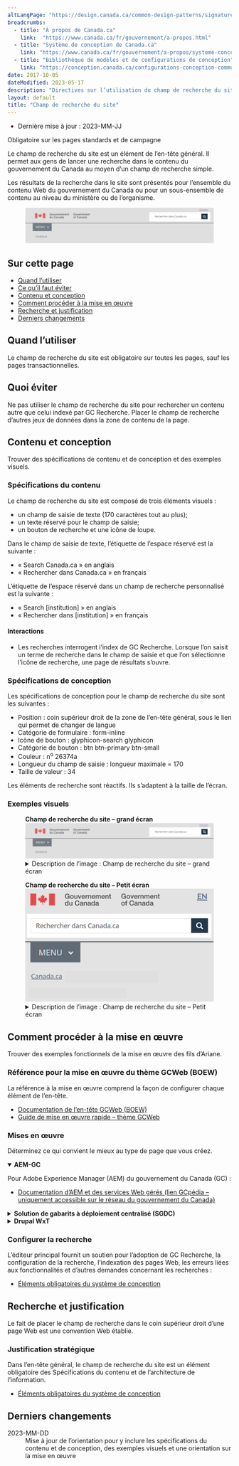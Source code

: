 ```yaml
---
altLangPage: "https://design.canada.ca/common-design-patterns/signature.html"
breadcrumbs:
  - title: "À propos de Canada.ca"
    link:  "https://www.canada.ca/fr/gouvernement/a-propos.html"
  - title: "Système de conception de Canada.ca"
    link: "https://www.canada.ca/fr/gouvernement/a-propos/systeme-conception.html"
  - title: "Bibliothèque de modèles et de configurations de conception"
    link: "https://conception.canada.ca/configurations-conception-communes/connexion-contextuel.html"   
date: 2017-10-05
dateModified: 2023-05-17
description: "Directives sur l’utilisation du champ de recherche du site dans Canada.ca. Ce champ de recherche du site permet aux gens de lancer une recherche sur le contenu produit par le gouvernement du Canada. On le trouve dans l’en-tête général de toutes les pages du site Canada.ca."
layout: default
title: "Champ de recherche du site"
---
```

<div class="row">
  <div class="col-md-12 pull-left">
    <ul class="list-inline small mrgn-bttm-sm" id="list-inline-desktop-only">
      <li class="mrgn-rght-lg">Dernière mise à jour&nbsp;: 2023-MM-JJ</li>
    </ul>
  </div>
</div>
<p><span class="label label-danger">Obligatoire sur les pages standards et de campagne</span></p>
<p>Le champ de recherche du site est un élément de l’en-tête général. Il permet aux gens de lancer une recherche dans le contenu du gouvernement du Canada au moyen d’un champ de recherche simple.</p>
<p>Les résultats de la recherche dans le site sont présentés pour l’ensemble du contenu Web du gouvernement du Canada ou pour un sous-ensemble de contenu au niveau du ministère ou de l’organisme.</p>
<div class="pattern-demo mrgn-tp-lg">
  <figure class="mrgn-bttm-sm"><img src="../images/01-site-search-fr.png" class="img-responsive" alt=""></figure>
</div>
<section>
  <h2>Sur cette page</h2>
  <ul>
    <li><a href="#quand">Quand l’utiliser</a></li>
    <li><a href="#eviter">Ce qu’il faut éviter</a></li>
    <li><a href="#contenu">Contenu et conception</a></li>
    <li><a href="#implementation">Comment procéder à la mise en œuvre</a></li>
    <li><a href="#recherche">Recherche et justification</a></li>
    <li><a href="#changements">Derniers changements</a></li>
  </ul>
</section>
<h2 id="quand">Quand l’utiliser</h2>
<p>Le champ de recherche du site est obligatoire sur toutes les pages, sauf les pages transactionnelles.</p>
<h2 id="eviter">Quoi éviter</h2>
<p>Ne pas utiliser le champ de recherche du site pour rechercher un contenu autre que celui indexé par GC Recherche. Placer le champ de recherche d’autres jeux de données dans la zone de contenu de la page.</p>
<h2 id="contenu">Contenu et conception</h2>
<p>Trouver des spécifications de contenu et de conception et des exemples visuels.</p>
<h3>Spécifications du contenu</h3>
<p>Le champ de recherche du site est composé de trois éléments visuels&nbsp;:</p>
<ul>
  <li>un champ de saisie de texte (170 caractères tout au plus);</li>
  <li>un texte réservé pour le champ de saisie;</li>
  <li>un bouton de recherche et une icône de loupe.</li>
</ul>
<p>Dans le champ de saisie de texte, l’étiquette de l’espace réservé est la suivante&nbsp;:</p>
<ul>
  <li>&laquo;&nbsp;Search Canada.ca&nbsp;&raquo; en anglais</li>
  <li>&laquo;&nbsp;Rechercher dans Canada.ca&nbsp;&raquo; en français</li>
</ul>
<p>L’étiquette de l’espace réservé dans un champ de recherche personnalisé est la suivante&nbsp;:</p>
<ul>
  <li>&laquo;&nbsp;Search [institution]&nbsp;&raquo; en anglais</li>
  <li>&laquo;&nbsp;Rechercher dans [institution]&nbsp;&raquo; en français</li>
</ul>
<h4>Interactions</h4>
<ul>
  <li>Les recherches interrogent l’index de GC Recherche. Lorsque l’on saisit un terme de recherche dans le champ de saisie et que l’on sélectionne l’icône de recherche, une page de résultats s’ouvre.</li>
</ul>
<h3>Spécifications de conception</h3>
<p>Les spécifications de conception pour le champ de recherche du site sont les suivantes&nbsp;:</p>
<ul>
  <li>Position&nbsp;: coin supérieur droit de la zone de l’en-tête général, sous le lien qui permet de changer de langue</li>
  <li>Catégorie de formulaire&nbsp;: form-inline</li>
  <li>Icône de bouton&nbsp;: glyphicon-search glyphicon</li>
  <li>Catégorie de bouton&nbsp;: btn btn-primary btn-small</li>
  <li>Couleur&nbsp;: n<sup>o</sup>&nbsp;26374a</li>
  <li>Longueur du champ de saisie&nbsp;: longueur maximale&nbsp;=&nbsp;170</li>
  <li>Taille de valeur&nbsp;: 34</li>
</ul>
<p>Les éléments de recherche sont réactifs. Ils s’adaptent à la taille de l’écran.</p>
<h3>Exemples visuels</h3>
<div class="pattern-demo mrgn-tp-lg">
  <figure>
    <figcaption><b>Champ de recherche du site – grand écran</b></figcaption>
    <img src="../images/01-site-search-fr.png" class="img-responsive" alt=" ">
    <details class="mrgn-tp-md">
      <summary class="wb-toggle small" data-toggle="{&quot;print&quot;:&quot;on&quot;}">Description de l’image&nbsp;: Champ de recherche du site – grand écran</summary>
      <p class="mrgn-tp-lg">Le champ de recherche s’affiche dans le coin supérieur droit, sous le lien qui permet de changer de langue et directement à l’opposé de la signature du gouvernement du Canada.</p>
      <p>La barre de recherche du site est un rectangle défini par des lignes gris clair. Dans le rectangle, on peut lire les mots &laquo;&nbsp;Rechercher dans Canada.ca&nbsp;&raquo;. À la droite du rectangle se trouve un carré bleu dans lequel il y a une icône de loupe blanche.</p>
    </details>
  </figure>
</div>
<div class="pattern-demo mrgn-tp-lg">
  <figure>
    <figcaption><b>Champ de recherche du site – Petit écran</b></figcaption>
    <img src="../images/01-site-search-sm-fr.png" class="img-responsive" alt="">
    <details class="mrgn-tp-md">
      <summary class="wb-toggle small" data-toggle="{&quot;print&quot;:&quot;on&quot;}">Description de l’image&nbsp;: Champ de recherche du site – Petit écran</summary>
      <p class="mrgn-tp-lg">Le champ de recherche s’affiche dans l’en-tête, directement sous la signature du gouvernement du Canada et le lien qui permet de changer de langue. Il couvre la largeur de l’écran.</p>
      <p>La barre de recherche du site est un rectangle défini par des lignes gris clair. Dans le rectangle, on peut lire les mots &laquo;&nbsp;Rechercher dans Canada.ca&nbsp;&raquo;. À la droite du rectangle se trouve un carré bleu dans lequel il y a une icône de loupe blanche.</p>
    </details>
  </figure>
</div>
<h2 id="implementation">Comment procéder à la mise en œuvre</h2>
<p>Trouver des exemples fonctionnels de la mise en œuvre des fils d’Ariane.</p>
<h3>Référence pour la mise en œuvre du thème GCWeb (BOEW)</h3>
<p>La référence à la mise en œuvre comprend la façon de configurer chaque élément de l’en-tête.</p>
<ul>
  <li><a href="https://wet-boew.github.io/GCWeb/sites/header/header-docs-fr.html">Documentation de l’en-tête GCWeb (BOEW)</a></li>
  <li><a href="https://wet-boew.github.io/GCWeb/docs/implementing-fr.html">Guide de mise en œuvre rapide – thème GCWeb</a></li>
</ul>
<h3>Mises en œuvre</h3>
<p>Déterminez ce qui convient le mieux au type de page que vous créez.</p>
<div class="row">
  <div class="col-md-8">
    <div class="wb-tabs mrgn-tp-lg">
      <div class="tabpanels">
        <details id="004" open="open">
          <summary><strong>AEM-GC</strong></summary>
          <p class="mrgn-tp-lg">Pour Adobe Experience Manager (AEM) du gouvernement du Canada (GC)&nbsp;:</p>
          <ul>
            <li><a href="https://www.gcpedia.gc.ca/wiki/AEM_GC-specific_Documentation_6.5">Documentation d’AEM et des services Web gérés (lien GCpédia – uniquement accessible sur le réseau du gouvernement du Canada)</a></li>
          </ul>
        </details>
        <details id="005">
          <summary><strong>Solution de gabarits à déploiement centralisé (SGDC)</strong></summary>
          <p class="mrgn-tp-lg">Pour la Solution de gabarits à déploiement centralisé (SGDC)&nbsp;:</p>
          <ul>
            <li><a href="https://cdts.service.canada.ca/app/cls/WET/gcweb/v4_0_45/cdts/samples/custom-search-fr.html">Recherche personnalisée</a> – options de configuration pour le champ de recherche du site </li>
            <li><a href="https://cenw-wscoe.github.io/sgdc-cdts/docs/index-fr.html">Documentation de la SGDC</a></li>
          </ul>
        </details>
        <details id="006">
          <summary><strong>Drupal WxT</strong></summary>
          <p class="mrgn-tp-lg">Pour Drupal WxT :</p>
          <ul>
            <li><a href="https://drupalwxt.github.io/fr/">Documentation de Drupal WxT</a></li>
          </ul>
        </details>
      </div>
    </div>
  </div>
</div>
<div class="cnt-wdth-lmtd">
  <h3>Configurer la recherche</h3>
  <p>L’éditeur principal fournit un soutien pour l’adoption de GC Recherche, la configuration de la recherche, l’indexation des pages Web, les erreurs liées aux fonctionnalités et d’autres demandes concernant les recherches&nbsp;:</p>
  <ul>
    <li><a href="https://www.gcpedia.gc.ca/wiki/Soutien_%C3%A0_la_plateforme_de_recherche_Web_du_GC">Éléments obligatoires du système de conception</a></li>
  </ul>
  <h2 id="recherche">Recherche et justification</h2>
  <p>Le fait de placer le champ de recherche dans le coin supérieur droit d’une page Web est une convention Web établie.</p>
  <h3>Justification stratégique</h3>
  <p>Dans l’en-tête général, le champ de recherche du site est un élément obligatoire des Spécifications du contenu et de l’architecture de l’information.</p>
  <ul>
    <li><a href="https://www.canada.ca/fr/secretariat-conseil-tresor/services/communications-gouvernementales/specifications-contenu-architecture-information-canada/elements-obligatoires.html">Éléments obligatoires du système de conception</a></li>
  </ul>
  <h2 id="changements">Derniers changements</h2>
  <dl class="dl-horizontal">
    <dt>
      <time datetime="2023-MM-DD" class="link-muted">2023-MM-DD</time>
    </dt>
    <dd>Mise à jour de l’orientation pour y inclure les spécifications du contenu et de conception, des exemples visuels et une orientation sur la mise en œuvre</dd>
  </dl>
</div>
